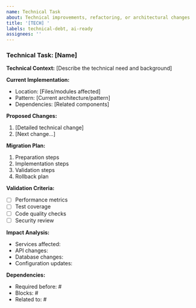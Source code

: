 ```yaml
---
name: Technical Task
about: Technical improvements, refactoring, or architectural changes
title: '[TECH] '
labels: technical-debt, ai-ready
assignees: ''
---
```


### Technical Task: [Name]

**Technical Context:**
[Describe the technical need and background]

**Current Implementation:**
- Location: [Files/modules affected]
- Pattern: [Current architecture/pattern]
- Dependencies: [Related components]

**Proposed Changes:**
1. [Detailed technical change]
2. [Next change...]

**Migration Plan:**
1. Preparation steps
2. Implementation steps
3. Validation steps
4. Rollback plan

**Validation Criteria:**
- [ ] Performance metrics
- [ ] Test coverage
- [ ] Code quality checks
- [ ] Security review

**Impact Analysis:**
- Services affected:
- API changes:
- Database changes:
- Configuration updates:

**Dependencies:**
- Required before: #
- Blocks: #
- Related to: #